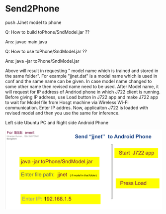 # Send2Phone
push  JJnet model to phone

Q: How to build toPhone/SndModel.jar ??

Ans: javac main.java


Q: How to use toPhone/SndModel.jar ??

Ans: java -jar  toPhone/SndModel.jar

Above will result in requesting " model name which is trained and stored in the same folder".  For example "jjnet.dat" is a model name which is used in conf and the same name can be given. In case model name changed to some other name then revised name need to be used.  After Model name, it will request for IP address of  Andriod phone in which  J722 client is running.  Before giving IP address, use Load button in J722 app and make J722 app to wait for Model file from Hosgt machine via Wireless Wi-Fi communication.  Enter IP addres.  Now, applicaiton J722 is loaded with revised model and then you use the same for inference.

 Left side Ubuntu PC  and Right side Android Phone
 
![GitHub Logo](https://github.com/DLinIoTedge/Send2Phone/blob/master/63.png)


